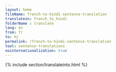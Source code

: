 ```yaml
---
layout: home
fileName: french-to-hindi-sentence-translation
translatein: french_to_hindi
folderName : translate
lang: en
from: fr
to: hi
permalink: /french-to-hindi-sentence-translation
tool: sentence-translations
nointernationalization: true
---
```

{% include section/translateinto.html %}
